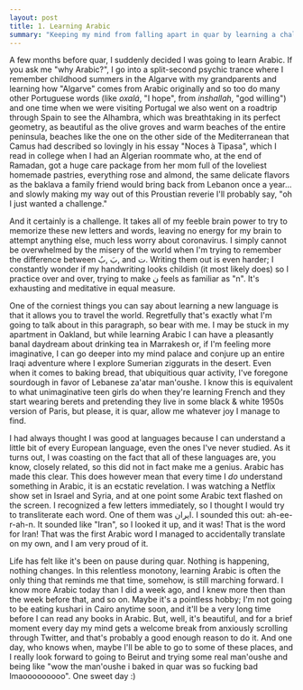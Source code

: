 ```yaml
---
layout: post
title: 1. Learning Arabic
summary: "Keeping my mind from falling apart in quar by learning a challenging new language."
---
```


A few months before quar, I suddenly decided I was going to learn Arabic. If you ask me "why Arabic?", I go into a split-second psychic trance where I remember childhood summers in the Algarve with my grandparents and learning how "Algarve" comes from Arabic originally and so too do many other Portuguese words (like *oxalá*, "I hope", from *inshallah*, "god willing") and one time when we were visiting Portugal we also went on a roadtrip through Spain to see the Alhambra, which was breathtaking in its perfect geometry, as beautiful as the olive groves and warm beaches of the entire peninsula, beaches like the one on the other side of the Mediterranean that Camus had described so lovingly in his essay "Noces à Tipasa", which I read in college when I had an Algerian roommate who, at the end of Ramadan, got a huge care package from her mom full of the loveliest homemade pastries, everything rose and almond, the same delicate flavors as the baklava a family friend would bring back from Lebanon once a year... and slowly making my way out of this Proustian reverie I'll probably say, "oh I just wanted a challenge."

And it certainly is a challenge. It takes all of my feeble brain power to try to memorize these new letters and words, leaving no energy for my brain to attempt anything else, much less worry about coronavirus. I simply cannot be overwhelmed by the misery of the world when I'm trying to remember the difference between بَ ,بُ, and ت. Writing them out is even harder; I constantly wonder if my handwriting looks childish (it most likely does) so I practice over and over, trying to make ن feels as familiar as "n". It's exhausting and meditative in equal measure.

One of the corniest things you can say about learning a new language is that it allows you to travel the world. Regretfully that's exactly what I'm going to talk about in this paragraph, so bear with me. I may be stuck in my apartment in Oakland, but while learning Arabic I can have a pleasantly banal daydream about drinking tea in Marrakesh or, if I'm feeling more imaginative, I can go deeper into my mind palace and conjure up an entire Iraqi adventure where I explore Sumerian ziggurats in the desert. Even when it comes to baking bread, that ubiquitious quar activity, I've foregone sourdough in favor of Lebanese za'atar man'oushe. I know this is equivalent to what unimaginative teen girls do when they're learning French and they start wearing berets and pretending they live in some black & white 1950s version of Paris, but please, it is quar, allow me whatever joy I manage to find.

I had always thought I was good at languages because I can understand a little bit of every European language, even the ones I've never studied. As it turns out, I was coasting on the fact that all of these languages are, you know, closely related, so this did not in fact make me a genius. Arabic has made this clear. This does however mean that every time I *do* understand something in Arabic, it is an ecstatic revelation. I was watching a Netflix show set in Israel and Syria, and at one point some Arabic text flashed on the screen. I recognized a few letters immediately, so I thought I would try to transliterate each word. One of them was ايران. I sounded this out: ah-ee-r-ah-n. It sounded like "Iran", so I looked it up, and it was! That is the word for Iran! That was the first Arabic word I managed to accidentally translate on my own, and I am very proud of it.

Life has felt like it's been on pause during quar. Nothing is happening, nothing changes. In this relentless monotony, learning Arabic is often the only thing that reminds me that time, somehow, is still marching forward. I know more Arabic today than I did a week ago, and I knew more then than the week before that, and so on. Maybe it's a pointless hobby; I'm not going to be eating kushari in Cairo anytime soon, and it'll be a very long time before I can read any books in Arabic. But, well, it's beautiful, and for a brief moment every day my mind gets a welcome break from anxiously scrolling through Twitter, and that's probably a good enough reason to do it. And one day, who knows when, maybe I'll be able to go to some of these places, and I really look forward to going to Beirut and trying some real man'oushe and being like "wow the man'oushe i baked in quar was so fucking bad lmaooooooooo". One sweet day :)